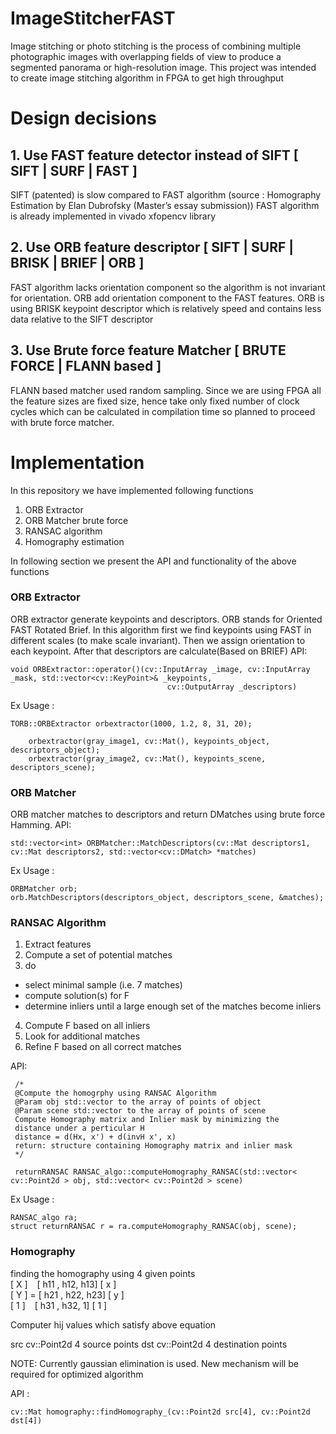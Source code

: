 # ImageStitcherFAST
 
Image stitching or photo stitching is the process of combining multiple photographic images with overlapping fields of view to produce a segmented panorama or high-resolution image. This project was intended to create image stitching algorithm in FPGA to get high throughput

# Design decisions
## 1. Use FAST feature detector instead of SIFT  [ SIFT | SURF | FAST ]
SIFT (patented) is slow compared to FAST algorithm (source : Homography Estimation by Elan Dubrofsky (Master’s essay submission))
FAST algorithm is already implemented in vivado xfopencv library 

## 2. Use ORB feature descriptor [ SIFT | SURF | BRISK | BRIEF | ORB ]
FAST algorithm lacks orientation component so the algorithm is not invariant for orientation. ORB add orientation component to the FAST features.
ORB is using BRISK keypoint descriptor which is relatively speed and contains less data relative to the SIFT descriptor 

## 3. Use Brute force feature Matcher [ BRUTE FORCE | FLANN based ]
FLANN based matcher used random sampling. Since we are using FPGA all the feature sizes are fixed size, hence take only fixed number of clock cycles which can be calculated in compilation time so planned to proceed with brute force matcher.


# Implementation
In this repository we have implemented following functions
1. ORB Extractor
2. ORB Matcher brute force
3. RANSAC algorithm
4. Homography estimation

In following section we present the API and functionality of the above functions

### ORB Extractor

ORB extractor generate keypoints and descriptors. ORB stands for Oriented FAST Rotated Brief. In this algorithm first we find keypoints using FAST in different scales (to make scale invariant). Then we assign orientation to each keypoint. After that descriptors are calculate(Based on BRIEF)
API:

```
void ORBExtractor::operator()(cv::InputArray _image, cv::InputArray _mask, std::vector<cv::KeyPoint>& _keypoints, 
                                   cv::OutputArray _descriptors)
```

Ex Usage : 
```
TORB::ORBExtractor orbextractor(1000, 1.2, 8, 31, 20);

	orbextractor(gray_image1, cv::Mat(), keypoints_object, descriptors_object);
	orbextractor(gray_image2, cv::Mat(), keypoints_scene, descriptors_scene);

```
 ### ORB Matcher
 
 ORB matcher matches to descriptors and return DMatches using brute force Hamming.
 API:

```
std::vector<int> ORBMatcher::MatchDescriptors(cv::Mat descriptors1, cv::Mat descriptors2, std::vector<cv::DMatch> *matches)
```
 
Ex Usage : 
```
ORBMatcher orb;
orb.MatchDescriptors(descriptors_object, descriptors_scene, &matches);	
```
 ### RANSAC Algorithm
 
1. Extract features
2. Compute a set of potential matches
3. do
 - select minimal sample (i.e. 7 matches)
 - compute solution(s) for F
 - determine inliers until a large enough set of the matches become inliers
4. Compute F based on all inliers
5. Look for additional matches
6. Refine F based on all correct matches


API:

```
 /*
 @Compute the homogrphy using RANSAC Algorithm
 @Param obj std::vector to the array of points of object
 @Param scene std::vector to the array of points of scene
 Compute Homography matrix and Inlier mask by minimizing the
 distance under a perticular H
 distance = d(Hx, x') + d(invH x', x)
 return: structure containing Homography matrix and inlier mask
 */
 
 returnRANSAC RANSAC_algo::computeHomography_RANSAC(std::vector< cv::Point2d > obj, std::vector< cv::Point2d > scene)

```


Ex Usage : 
```
RANSAC_algo ra;
struct returnRANSAC r = ra.computeHomography_RANSAC(obj, scene);
```

 ### Homography 
 

finding the homography using 4 given points<br>
[ X ] &ensp; [ h11 , h12, h13] [ x ]<br>
[ Y ]  = [ h21 , h22, h23]  [ y ]<br>
[ 1 ] &ensp;   [ h31 , h32,   1] [ 1 ]

Computer hij values which satisfy above equation

src  cv::Point2d  4 source points 
dst  cv::Point2d  4 destination points


NOTE:  Currently gaussian elimination is used. New mechanism
      will be required for optimized algorithm
      
 
 API :
 ```
cv::Mat homography::findHomography_(cv::Point2d src[4], cv::Point2d dst[4]) 
```
